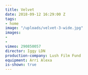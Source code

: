 ```yaml
---
title: Velvet
date: 2018-09-12 16:29:00 Z
tags:
- home
image: "/uploads/velvet-3-wide.jpg"
images:
- 
- 
vimeo: 290850057
director: Iggy LDN
production-company: Lush Film Fund
equipment: Arri Alexa
is-shown: true
---
```


